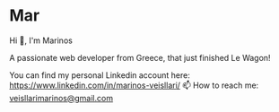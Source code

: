 # Mar
Hi 👋, I'm Marinos

A passionate web developer from Greece, that just finished Le Wagon!


You can find my personal Linkedin account here: https://www.linkedin.com/in/marinos-veisllari/
📫 How to reach me: veisllarimarinos@gmail.com
